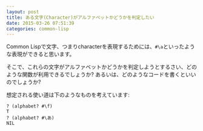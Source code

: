 ```yaml
---
layout: post
title: ある文字(Character)がアルファベットかどうかを判定したい
date: 2015-03-26 07:51:39
categories: common-lisp
---
```

<!-- {% raw %} -->
<p>Common Lispで文字、つまりcharacterを表現するためには、<code>#\a</code>といったような表現ができると思います。</p>

<p>そこで、これらの文字がアルファベットかどうかを判定しようとするさい、どのような関数が利用できるでしょうか? あるいは、どのようなコードを書くといいのでしょうか?</p>

<p>想定される使い道は下のようなものを考えています:</p>

<pre><code>? (alphabet? #\f)
T
? (alphabet? #\あ)
NIL
</code></pre>
<!-- {% endraw %} -->
